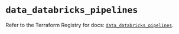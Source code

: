 # `data_databricks_pipelines`

Refer to the Terraform Registry for docs: [`data_databricks_pipelines`](https://registry.terraform.io/providers/databricks/databricks/1.41.0/docs/data-sources/pipelines).
